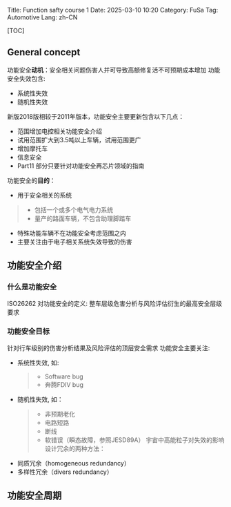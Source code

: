 Title: Function safty course 1
Date: 2025-03-10 10:20
Category: FuSa
Tag: Automotive
Lang: zh-CN

[TOC]

## General concept
功能安全**动机**：安全相关问题伤害人并可导致高额修复活不可预期成本增加
功能安全失效包含:
- 系统性失效
- 随机性失效

新版2018版相较于2011年版本，功能安全主要更新包含以下几点：
- 范围增加电控相关功能安全介绍
- 试用范围扩大到3.5吨以上车辆，试用范围更广
- 增加摩托车
- 信息安全
- Part11 部分只要针对功能安全再芯片领域的指南

功能安全的**目的**：
- 用于安全相关的系统
>- 包括一个或多个电气电力系统
>- 量产的路面车辆，不包含助理脚踏车
- 特殊功能车辆不在功能安全考虑范围之内
- 主要关注由于电子相关系统失效导致的伤害

## 功能安全介绍

### 什么是功能安全
ISO26262 对功能安全的定义: 整车层级危害分析与风险评估衍生的最高安全层级要求

### 功能安全目标
针对行车级别的伤害分析结果及风险评估的顶层安全需求
功能安全主要关注:
- 系统性失效, 如:
    >- Software bug
    >- 奔腾FDIV bug
- 随机性失效, 如：
    >- 非预期老化
    >- 电路短路
    >- 断线
    >- 软错误（瞬态故障，参照JESD89A） 宇宙中高能粒子对失效的影响
设计冗余的两种方法：
- 同质冗余（homogeneous redundancy）
- 多样性冗余（divers redundancy）

## 功能安全周期


